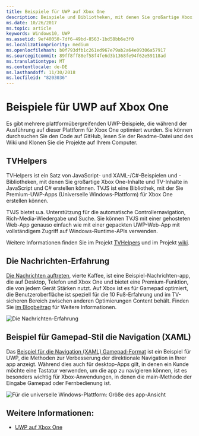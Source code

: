 ```yaml
---
title: Beispiele für UWP auf Xbox One
description: Beispiele und Bibliotheken, mit denen Sie großartige Xbox One- und TV-Inhalte erstellen können.
ms.date: 10/26/2017
ms.topic: article
keywords: Windows10, UWP
ms.assetid: 9ef40050-7df6-49bd-8563-1bd58bb6e3f0
ms.localizationpriority: medium
ms.openlocfilehash: b0f793dfb1c261ed967e79ab2a64e09306a57917
ms.sourcegitcommit: 89ff8ff88ef58f4fe6d3b1368fe94f62e59118ad
ms.translationtype: MT
ms.contentlocale: de-DE
ms.lasthandoff: 11/30/2018
ms.locfileid: "8203036"
---
```

# <a name="uwp-on-xbox-one-samples"></a>Beispiele für UWP auf Xbox One

Es gibt mehrere plattformübergreifenden UWP-Beispiele, die während der Ausführung auf dieser Plattform für Xbox One optimiert wurden. Sie können durchsuchen Sie den Code auf GitHub, lesen Sie der Readme-Datei und des Wiki und Klonen Sie die Projekte auf Ihrem Computer.

## <a name="tvhelpers"></a>TVHelpers

TVHelpers ist ein Satz von JavaScript- und XAML-/C#-Beispielen und -Bibliotheken, mit denen Sie großartige Xbox One-Inhalte und TV-Inhalte in JavaScript und C# erstellen können. TVJS ist eine Bibliothek, mit der Sie Premium-UWP-Apps (Universelle Windows-Plattform) für Xbox One erstellen können.

TVJS bietet u.a. Unterstützung für die automatische Controllernavigation, Rich-Media-Wiedergabe und Suche. Sie können TVJS mit einer gehosteten Web-App genauso einfach wie mit einer gepackten UWP-Web-App mit vollständigem Zugriff auf Windows-Runtime-APIs verwenden.

Weitere Informationen finden Sie im Projekt [TVHelpers](https://github.com/Microsoft/TVHelpers) und im Projekt [wiki](https://github.com/Microsoft/TVHelpers/wiki).

## <a name="the-news-experience"></a>Die Nachrichten-Erfahrung

[Die Nachrichten auftreten](https://github.com/Microsoft/uwp-experiences/tree/news/apps/News), vierte Kaffee, ist eine Beispiel-Nachrichten-app, die auf Desktop, Telefon und Xbox One und bietet eine Premium-Funktion, die von jedem Gerät Stärken nutzt. Auf Xbox ist es für Gamepad optimiert, die Benutzeroberfläche ist speziell für die 10 Fuß-Erfahrung und im TV-sicheren Bereich zwischen anderen Optimierungen Content behält. Finden Sie [im Blogbeitrag](https://blogs.windows.com/buildingapps/2016/09/09/tailoring-your-app-for-xbox-and-the-tv-app-dev-on-xbox-series/) für Weitere Informationen.

![Die Nachrichten-Erfahrung](images/samples-1.png)

## <a name="gamepad-style-navigation-xaml-sample"></a>Beispiel für Gamepad-Stil die Navigation (XAML)

Das [Beispiel für die Navigation (XAML) Gamepad-Format](https://github.com/Microsoft/Windows-universal-samples/tree/master/Samples/XamlGamepadNavigation) ist ein Beispiel für UWP, die Methoden zur Verbesserung der direktionale Navigation in Ihrer app anzeigt. Während dies auch für desktop-Apps gilt, in denen ein Kunde möchte eine Tastatur verwenden, um die app zu navigieren können, ist es besonders wichtig für Xbox-Anwendungen, in denen die main-Methode der Eingabe Gamepad oder Fernbedienung ist.

![Für die universelle Windows-Plattform: Größe des app-Ansicht](images/samples-2.png)

## <a name="see-also"></a>Weitere Informationen:

- [UWP auf Xbox One](index.md)
